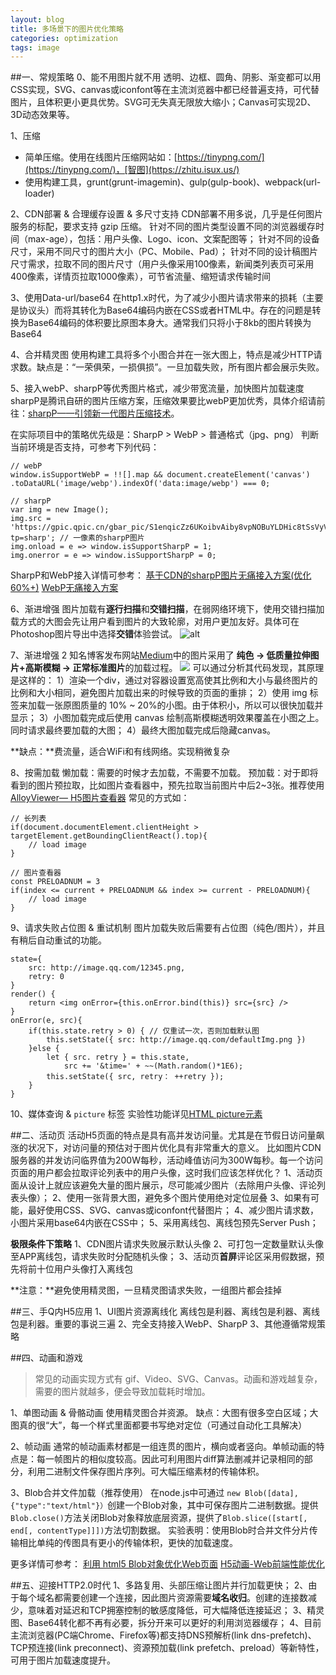 ```yaml
---
layout: blog
title: 多场景下的图片优化策略
categories: optimization
tags: image
---
```


##一、常规策略
0、能不用图片就不用
透明、边框、圆角、阴影、渐变都可以用CSS实现，SVG、canvas或iconfont等在主流浏览器中都已经普遍支持，可代替图片，且体积更小更具优势。SVG可无失真无限放大缩小；Canvas可实现2D、3D动态效果等。

1、压缩
+ 简单压缩。使用在线图片压缩网站如：[https://tinypng.com/](https://tinypng.com/)，[智图](https://zhitu.isux.us/)
+ 使用构建工具，grunt(grunt-imagemin)、gulp(gulp-book)、webpack(url-loader)

2、CDN部署 & 合理缓存设置 & 多尺寸支持
CDN部署不用多说，几乎是任何图片服务的标配，要求支持 gzip 压缩。
针对不同的图片类型设置不同的浏览器缓存时间（max-age），包括：用户头像、Logo、icon、文案配图等；
针对不同的设备尺寸，采用不同尺寸的图片大小（PC、Mobile、Pad）；
针对不同的设计稿图片尺寸需求，拉取不同的图片尺寸（用户头像采用100像素，新闻类列表页可采用400像素，详情页拉取1000像素），可节省流量、缩短请求传输时间

3、使用Data-url/base64
在http1.x时代，为了减少小图片请求带来的损耗（主要是协议头）而将其转化为Base64编码内嵌在CSS或者HTML中。存在的问题是转换为Base64编码的体积要比原图本身大。通常我们只将小于8kb的图片转换为Base64

4、合并精灵图
使用构建工具将多个小图合并在一张大图上，特点是减少HTTP请求数。缺点是：“一荣俱荣，一损俱损”。一旦加载失败，所有图片都会展示失败。

5、接入webP、sharpP等优秀图片格式，减少带宽流量，加快图片加载速度
sharpP是腾讯自研的图片压缩方案，压缩效果要比webP更加优秀，具体介绍请前往：[sharpP——引领新一代图片压缩技术](http://km.oa.com/group/1719/articles/show/237185?kmref=search&from_page=1&no=1)。

在实际项目中的策略优先级是：SharpP > WebP > 普通格式（jpg、png）
判断当前环境是否支持，可参考下列代码：
```
// webP
window.isSupportWebP = !![].map && document.createElement('canvas')
.toDataURL('image/webp').indexOf('data:image/webp') === 0;

// sharpP
var img = new Image();
img.src = 'https://gpic.qpic.cn/gbar_pic/S1enqicZz6UKoibvAiby8vpNOBuYLDHic8tSsVyVHF2XQmtsG7z7zo2MYA/?tp=sharp'; // 一像素的sharpP图片
img.onload = e => window.isSupportSharpP = 1;
img.onerror = e => window.isSupportSharpP = 0;
```
SharpP和WebP接入详情可参考：
[基于CDN的sharpP图片无痛接入方案(优化60%+)](http://km.oa.com/group/20251/articles/show/274758?kmref=search&from_page=1&no=3)
[WebP无痛接入方案](http://km.oa.com/group/20251/articles/show/241615?kmref=search&from_page=1&no=1)

6、渐进增强
图片加载有**逐行扫描**和**交错扫描**，在弱网络环境下，使用交错扫描加载方式的大图会先让用户看到图片的大致轮廓，对用户更加友好。具体可在Photoshop图片导出中选择**交错**体验尝试。
![alt](http://7tszky.com1.z0.glb.clouddn.com/Fo8q3huYFyQma_rsSvo28dUyd7mN)

7、渐进增强 2
知名博客发布网站[Medium](https://medium.com/)中的图片采用了 **纯色 -> 低质量拉伸图片+高斯模糊 -> 正常标准图片**的加载过程。
![](http://km.oa.com/files/photos/pictures/201702/1487232930_1_w639_h178.png)
可以通过分析其代码发现，其原理是这样的：
1）渲染一个div，通过对容器设置宽高使其比例和大小与最终图片的比例和大小相同，避免图片加载出来的时候导致的页面的重排；
2）使用 img 标签来加载一张原图质量的 10% ~ 20%的小图。由于体积小，所以可以很快加载并显示；
3）小图加载完成后使用 canvas 绘制高斯模糊透明效果覆盖在小图之上。同时请求最终要加载的大图；
4）最终大图加载完成后隐藏canvas。

**缺点：**费流量，适合WiFi和有线网络。实现稍微复杂

8、按需加载
懒加载：需要的时候才去加载，不需要不加载。
预加载：对于即将看到的图片预拉取，比如图片查看器中，预先拉取当前图片中后2~3张。推荐使用[AlloyViewer— H5图片查看器](https://github.com/AlloyTeam/AlloyViewer)
常见的方式如：
```
// 长列表
if(document.documentElement.clientHeight > targetElement.getBoundingClientReact().top){
    // load image
}

// 图片查看器
const PRELOADNUM = 3
if(index <= current + PRELOADNUM && index >= current - PRELOADNUM){
    // load image
}
```
9、请求失败占位图 & 重试机制
图片加载失败后需要有占位图（纯色/图片），并且有稍后自动重试的功能。
```
state={
    src: http://image.qq.com/12345.png,
    retry: 0
}
render() {
    return <img onError={this.onError.bind(this)} src={src} />
}
onError(e, src){
    if(this.state.retry > 0) { // 仅重试一次，否则加载默认图
        this.setState({ src: http://image.qq.com/defaultImg.png })
    }else {
        let { src. retry } = this.state,
            src += '&time=' + ~~(Math.random()*1E6);
        this.setState({ src, retry： ++retry });
    }
}
```

10、媒体查询 & `picture` 标签
实验性功能详见[HTML picture元素](https://developer.mozilla.org/zh-CN/docs/Web/HTML/Element/picture)

##二、活动页
活动H5页面的特点是具有高并发访问量。尤其是在节假日访问量飙涨的状况下，对访问量的预估对于图片优化具有非常重大的意义。
比如图片CDN服务器的并发访问临界值为200W每秒，活动峰值访问为300W每秒。每一个访问页面的用户都会拉取评论列表中的用户头像，这时我们应该怎样优化？
1、活动页面从设计上就应该避免大量的图片展示，尽可能减少图片（去除用户头像、评论列表头像）；
2、使用一张背景大图，避免多个图片使用绝对定位层叠
3、如果有可能，最好使用CSS、SVG、canvas或iconfont代替图片；
4、减少图片请求数，小图片采用base64内嵌在CSS中；
5、采用离线包、离线包预先Server Push；

**极限条件下策略**
1、CDN图片请求失败展示默认头像
2、可打包一定数量默认头像至APP离线包，请求失败时分配随机头像；
3、活动页**首屏**评论区采用假数据，预先将前十位用户头像打入离线包

**注意：**避免使用精灵图，一旦精灵图请求失败，一组图片都会挂掉

##三、手Q内H5应用
1、UI图片资源离线化
离线包是利器、离线包是利器、离线包是利器。重要的事说三遍
2、完全支持接入WebP、SharpP
3、其他遵循常规策略

##四、动画和游戏
>常见的动画实现方式有 gif、Video、SVG、Canvas。动画和游戏越复杂，需要的图片就越多，便会导致加载耗时增加。

1、单图动画 & 骨骼动画
使用精灵图合并资源。
缺点：大图有很多空白区域；大图真的很“大”，每一个样式里面都要书写绝对定位（可通过自动化工具解决）

2、帧动画
通常的帧动画素材都是一组连贯的图片，横向或者竖向。单帧动画的特点是：每一帧图片的相似度较高。因此可利用图片diff算法删减并记录相同的部分，利用二进制文件保存图片序列。可大幅压缩素材的传输体积。

3、Blob合并文件加载（推荐使用）
在node.js中可通过 `new Blob([data], {"type":"text/html"}）`创建一个Blob对象，其中可保存图片二进制数据。提供`Blob.close()`方法关闭Blob对象释放底层资源，提供了`Blob.slice([start[, end[, contentType]]])`方法切割数据。
实验表明：使用Blob时合并文件分片传输相比单纯的传图具有更小的传输体积，更快的加载速度。

更多详情可参考：
[利用 html5 Blob对象优化Web页面](http://km.oa.com/group/15849/articles/show/282933?kmref=search&from_page=1&no=1)
[H5动画-Web前端性能优化](http://km.oa.com/group/2068/articles/show/281538)

##五、迎接HTTP2.0时代
1、多路复用、头部压缩让图片并行加载更快；
2、由于每个域名都需要创建一个连接，因此图片资源需要**域名收归**。创建的连接数减少，意味着对延迟和TCP拥塞控制的敏感度降低，可大幅降低连接延迟；
3、精灵图、Base64转化都不再有必要，拆分开来可以更好的利用浏览器缓存；
4、目前主流浏览器(PC端Chrome、Firefox等)都支持DNS预解析(link dns-prefetch)、TCP预连接(link preconnect)、资源预加载(link prefetch、preload）等新特性，可用于图片加载速度提升。